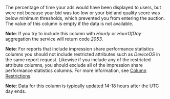 The percentage of time your ads would have been displayed to users, but were not because your bid was too low or your bid and quality score was below minimum thresholds, which prevented you from entering the auction. The value of this column is empty if the data is not available.

**Note**: If you try to include this column with *Hourly* or *HourOfDay* aggregation the service will return code *2053*. 

**Note**: For reports that include impression share performance statistics columns you should not include restricted attributes such as *DeviceOS* in the same report request. Likewise if you include any of the restricted attribute columns, you should exclude all of the impression share performance statistics columns. For more information, see [Column Restrictions](http://go.microsoft.com/fwlink/?LinkID=627131).

**Note**: Data for this column is typically updated 14-18 hours after the UTC day ends.
